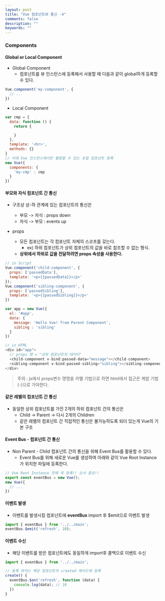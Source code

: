 ```yaml
---
layout: post
title: "Vue 컴포넌트와 통신 -4"
comments: false
description: ""
keywords: ""
---
```


### Components


#### Global or Local Component


- Global Component
  - 컴포넌트를 뷰 인스턴스에 등록해서 사용할 때 다음과 같이 global하게 등록할 수 있다.

```JavaScript
Vue.component('my-component', {
  // ...
})
```


- Local Component

```JavaScript
var cmp = {
  data: function () {
    return {

    }
  },
  template: '<hr>',
  methods: {}
}
// 아래 Vue 인스턴스에서만 활용할 수 있는 로컬 컴포넌트 등록
new Vue({
  components: {
    'my-cmp' : cmp
  }
})
```



#### 부모와 자식 컴포넌트 간 통신

- 구조상 상-하 관계에 있는 컴포넌트의 통신은
  - 부모 -> 자식 : props down
  - 자식 -> 부모 : events up


- props
  - 모든 컴포넌트는 각 컴포넌트 자체의 스코프를 갖는다.
    - ex) 하위 컴포넌트가 상위 컴포넌트의 값을 바로 참조할 수 없는 형식.
  - **상위에서 하위로 값을 전달하려면 props 속성을 사용한다.**

```JavaScript
// in Script
Vue.component('child-component', {
  props: ['passedData'],
  template: '<p>{{passedData}}</p>'
});
Vue.component('sibling-component', {
  props: ['passedSibling'],
  template: '<p>{{passedSibling}}</p>'
})

var app = new Vue({
  el: '#app',
  data: {
    message: 'Hello Vue! from Parent Component',
    sibling : 'sibling'
  }
})

// in HTML
<div id="app">
  // props 명 = "상위 컴포넌트의 데이터"
  <child-component v-bind:passed-data="message"></child-component>
  <sibling-component v-bind:passed-sibling="sibling"></sibling-component>
</div>
```

> 주의 : js에서 props변수 명명을 카멜 기법으로 하면 html에서 접근은 케밥 기법(-)으로 가야한다.




#### 같은 레벨의 컴포넌트 간 통신

- 동일한 상위 컴포넌트를 가진 2개의 하위 컴포넌트 간의 통신은
  - Child -> Parent -> 다시 2개의 Children
  - 같은 레벨의 컴포넌트 간 직접적인 통신은 불가능하도록 되더 있는게 Vue의 기본 구조





#### Event Bus - 컴포넌트 간 통신
- Non Parent - Child 컴포넌트 간의 통신을 위해 Event Bus를 활용할 수 있다.
  - Event Bus를 위해 새로운 Vue를 생성하여 아래와 같이 Vue Root Instance가 위치한 파일에 등록한다.


```JavaScript
// Vue Root Instance 전에 꼭 등록!! 순서 중요!!
export const eventBus = new Vue();
new Vue({
  // ...
})
```

#### 이벤트 발생
  - 이벤트를 발생시킬 컴포넌트에 **eventBus** import 후 $emit으로 이벤트 발생
```JavaScript
import { eventBus } from '../../main';
eventBus.$emit('refresh', 10);
```

#### 이벤트 수신
  - 해당 이벤트를 받은 컴포넌트에도 동일하게 import후 콜백으로 이벤트 수신

```JavaScript
import { eventBus } from '../../main';

// 등록 위치는 해당 컴포넌트의 created 메서드에 등록
create() {
  eventBus.$on('refresh', function (data) {
    console.log(data); // 10
  })
}
```

